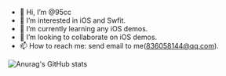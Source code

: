 - 👋 Hi, I’m @95cc
- 👀 I’m interested in iOS and Swfit.
- 🌱 I’m currently learning any iOS demos.
- 💞️ I’m looking to collaborate on iOS demos.
- 📫 How to reach me: send email to me(836058144@qq.com).

<!---
95cc/95cc is a ✨ special ✨ repository because its `README.md` (this file) appears on your GitHub profile.
You can click the Preview link to take a look at your changes.
--->

![Anurag's GitHub stats](https://github-readme-stats.vercel.app/api?username=95cc&show_icons=true&theme=dark)
